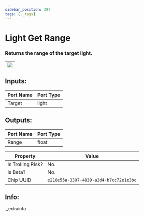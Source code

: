 ```yaml
---
sidebar_position: 287
tags: [._tags]
---
```


# Light Get Range


### Returns the range of the target light.

| ![](https://images-ext-2.discordapp.net/external/MPmIaQzlEPmgGWlgi-WxBBXt0Bjv_zWPkg1y1f_sy3s/https/www.recroomcircuits.com/image/circuit/absolute-value?width=206&height=108) |
|-----|

## Inputs:
| Port Name | Port Type |
|-----------|-----------|
| Target | light |

## Outputs:
| Port Name | Port Type |
|-----------|-----------|
| Range | float | 

| Property  | Value |
|-------------------|-----------|
| Is Trolling Risk? | No. |
| Is Beta? | No. |
| Chip UUID | `e218e55a-3307-4839-a3d4-b7cc72e1e3bc` |

## Info:
._extrainfo